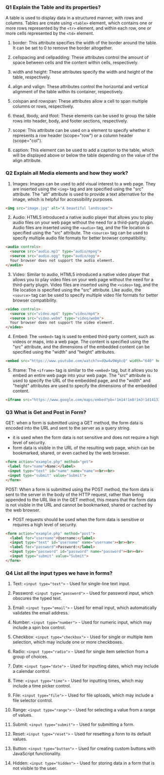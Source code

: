 ### Q1 Explain the Table and its properties?
A table is used to display data in a structured manner, with rows and columns. Tables are create using `<table>` element, which contains one or more rows represented by the `<tr>` element, and within each row, one or more cells represented by the `<td>` element.
1. border: This attribute specifies the width of the border around the table. It can be set to 0 to remove the border altogether.

2. cellspacing and cellpadding: These attributes control the amount of space between cells and the content within cells, respectively.

3. width and height: These attributes specify the width and height of the table, respectively.

4. align and valign: These attributes control the horizontal and vertical alignment of the table within its container, respectively.

5. colspan and rowspan: These attributes allow a cell to span multiple columns or rows, respectively.

6. thead, tbody, and tfoot: These elements can be used to group the table rows into header, body, and footer sections, respectively.

7. scope: This attribute can be used on a <th> element to specify whether it represents a row header (scope="row") or a column header (scope="col").

8. caption: This element can be used to add a caption to the table, which will be displayed above or below the table depending on the value of the align attribute.

### Q2 Explain all Media elements and how they work?
1. Images: Images can be used to add visual interest to a web page. They are inserted using the `<img>` tag and are specified using the "src" attribute. The "alt" attribute is used to provide a text alternative for the image, which is helpful for accessibility purposes.
```html
<img src="image.jpg" alt="A beautiful landscape">
```
2. Audio: HTML5 introduced a native audio player that allows you to play audio files on your web page without the need for a third-party plugin. Audio files are inserted using the `<audio>` tag, and the file location is specified using the "src" attribute. The `<source>` tag can be used to specify multiple audio file formats for better browser compatibility.
```html
<audio controls>
  <source src="audio.mp3" type="audio/mpeg">
  <source src="audio.ogg" type="audio/ogg">
  Your browser does not support the audio element.
</audio>
```
3. Video: Similar to audio, HTML5 introduced a native video player that allows you to play video files on your web page without the need for a third-party plugin. Video files are inserted using the `<video>` tag, and the file location is specified using the "src" attribute. Like audio, the `<source>` tag can be used to specify multiple video file formats for better browser compatibility.
```html
<video controls>
  <source src="video.mp4" type="video/mp4">
  <source src="video.webm" type="video/webm">
  Your browser does not support the video element.
</video>
```
4. Embed: The `<embed>` tag is used to embed third-party content, such as videos or maps, into a web page. The content is specified using the "src" attribute, and the dimensions of the embedded content can be specified using the "width" and "height" attributes.
```html
<embed src="https://www.youtube.com/watch?v=dQw4w9WgXcQ" width="640" height="480">
```
5. Iframe: The `<iframe>` tag is similar to the `<embed>` tag, but it allows you to embed an entire web page into your web page. The "src" attribute is used to specify the URL of the embedded page, and the "width" and "height" attributes are used to specify the dimensions of the embedded content.
```html
<iframe src="https://www.google.com/maps/embed?pb=!1m14!1m8!1m3!1d14133.619121140956!2d-96.7930891!3d32.7800788!3m2!1i1024!2i768!4f13.1!3m3!1m2!1s0x0%3A0x48f7d9b45c9b25d3!2sAT%26T%20Stadium!5e0!3m2!1sen!2sus!4v1648661638624!5m2!1sen!2sus" width="600" height="450" style="border:0;" allowfullscreen="" loading="lazy"></iframe>
```

### Q3 What is Get and Post in Form?
 GET: when a form is submitted using a GET method, the form data is encoded into the URL and sent to the server as a query string.
 - it is used when the form data is not sensitive and does not require a high level of security.
 - form data is visible in the URL of the resulting web page, which can be bookmarked, shared, or even cached by the web browser.
 ```html
 <form action="example.php" method="get">
  <label for="name">Name:</label>
  <input type="text" id="name" name="name"><br><br>
  <input type="submit" value="Submit">
</form>
```

POST: When a form is submitted using the POST method, the form data is sent to the server in the body of the HTTP request, rather than being appended to the URL like in the GET method, this means that the form data is not visible in the URL and cannot be bookmarked, shared or cached by the web browser.
- POST requests should be used when the form data is sensitive or requires a high level of security.
```html
<form action="example.php" method="post">
  <label for="username">Username:</label>
  <input type="text" id="username" name="username"><br><br>
  <label for="password">Password:</label>
  <input type="password" id="password" name="password"><br><br>
  <input type="submit" value="Submit">
</form>
``` 

### Q4 List all the input types we have in forms?
1. Text: `<input type="text">` - Used for single-line text input.

2. Password: `<input type="password">` - Used for password input, which obscures the typed text.

3. Email: `<input type="email">` - Used for email input, which automatically validates the email address.

4. Number: `<input type="number">` - Used for numeric input, which may include a spin box control.

5. Checkbox: `<input type="checkbox">` - Used for single or multiple item selection, which may include one or more checkboxes.

6. Radio: `<input type="radio">` - Used for single item selection from a group of choices.

7. Date: `<input type="date">` - Used for inputting dates, which may include a calendar control.

8. Time: `<input type="time">` - Used for inputting times, which may include a time picker control.

9. File: `<input type="file">` - Used for file uploads, which may include a file selector control.

10. Range: `<input type="range">` - Used for selecting a value from a range of values.

11. Submit: `<input type="submit">` - Used for submitting a form.

12. Reset: `<input type="reset">` - Used for resetting a form to its default values.

13. Button: `<input type="button">` - Used for creating custom buttons with JavaScript functionality.

14. Hidden: `<input type="hidden">` - Used for storing data in a form that is not visible to the user.